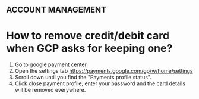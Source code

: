 ## ACCOUNT MANAGEMENT

# How to remove credit/debit card when GCP asks for keeping one?
1. Go to google payment center 
2. Open the settings tab https://payments.google.com/gp/w/home/settings
3. Scroll down until you find the "Payments profile status". 
4. Click close payment profile, enter your password and the card details will be removed everywhere.
